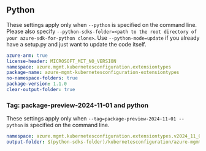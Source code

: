 ## Python

These settings apply only when `--python` is specified on the command line.
Please also specify `--python-sdks-folder=<path to the root directory of your azure-sdk-for-python clone>`.
Use `--python-mode=update` if you already have a setup.py and just want to update the code itself.

``` yaml $(python)
azure-arm: true
license-header: MICROSOFT_MIT_NO_VERSION
namespace: azure.mgmt.kubernetesconfiguration.extensiontypes
package-name: azure-mgmt-kubernetesconfiguration-extensiontypes
no-namespace-folders: true
package-version: 1.1.0
clear-output-folder: true
```

### Tag: package-preview-2024-11-01 and python

These settings apply only when `--tag=package-preview-2024-11-01 --python` is specified on the command line.

``` yaml $(tag) == 'package-preview-2024-11-01'
namespace: azure.mgmt.kubernetesconfiguration.extensiontypes.v2024_11_01_preview
output-folder: $(python-sdks-folder)/kubernetesconfiguration/azure-mgmt-kubernetesconfiguration/azure/mgmt/extensiontypes/v2024_11_01_preview
```
